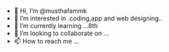 - 👋 Hi, I’m @musthafammk
- 👀 I’m interested in .coding,app and web designing..
- 🌱 I’m currently learning ...8th
- 💞️ I’m looking to collaborate on ...
- 📫 How to reach me ...

<!---
musthafammk/musthafammk is a ✨ special ✨ repository because its `README.md` (this file) appears on your GitHub profile.
You can click the Preview link to take a look at your changes.
--->

